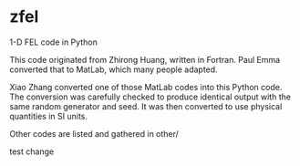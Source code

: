 # zfel
1-D FEL code in Python

This code originated from Zhirong Huang, written in Fortran. Paul Emma converted that to MatLab, which many people adapted. 

Xiao Zhang converted one of those MatLab codes into this Python code. The conversion was carefully checked to produce identical output with the same random generator and seed. It was then converted to use physical quantities in SI units. 

Other codes are listed and gathered in other/

test change
